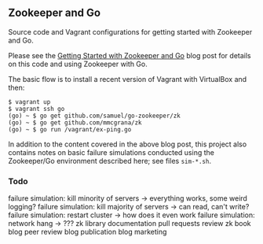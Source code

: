 ## Zookeeper and Go

Source code and Vagrant configurations for getting started with
Zookeeper and Go.

Please see the [Getting Started with Zookeeper and Go](https://mmcgrana.github.io/.../getting-started-with-zookeeper-and-go.html)
blog post for details on this code and using Zookeeper with Go.

The basic flow is to install a recent version of Vagrant with
VirtualBox and then:

```console
$ vagrant up
$ vagrant ssh go
(go) ~ $ go get github.com/samuel/go-zookeeper/zk
(go) ~ $ go get github.com/mmcgrana/zk
(go) ~ $ go run /vagrant/ex-ping.go
```

In addition to the content covered in the above blog post, this
project also contains notes on basic failure simulations conducted
using the Zookeeper/Go environment described here; see files
`sim-*.sh`.

### Todo

failure simulation: kill minority of servers
  -> everything works, some weird logging?
failure simulation: kill majority of servers
  -> can read, can't write?
failure simulation: restart cluster
  -> how does it even work
failure simulation: network hang
  -> ???
zk library documentation pull requests
review zk book
blog peer review
blog publication
blog marketing
